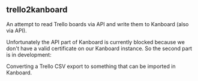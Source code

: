 ## trello2kanboard

An attempt to read Trello boards via API and write them to Kanboard (also via API).

Unfortunately the API part of Kanboard is currently blocked because we don't have
a valid certificate on our Kanboard instance. So the second part is in development:

Converting a Trello CSV export to something that can be imported in Kanboard.
